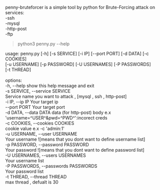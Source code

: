 penny-bruteforcer is a simple tool by python for Brute-Forcing attack on services:<br />
-ssh<br />
-mysql<br />
-http-post<br />
-ftp<br />

> python3 penny.py --help<br />


usage: penny.py [-h] [-s SERVICE] [-i IP] [--port PORT] [-d DATA] [-c COOKIES]<br />
                [-u USERNAME] [-p PASSWORD] [-U USERNAMES] [-P PASSWORDS]<br />
                [-t THREAD]<br />
<br />
options:<br />
  -h, --help            show this help message and exit<br />
  -s SERVICE, --service SERVICE<br />
                        Service name you want to attack , [mysql , ssh , http-post]<br />
  -i IP, --ip IP        Your target ip<br />
  --port PORT           Your target port<br />
  -d DATA, --data DATA  data (for http-post) body e.x<br />
                        'username=^USER^&pwd=^PWD^':incorect creds<br />
  -c COOKIES, --cookies COOKIES<br />
                        cookie value e.x -c 'admin:1'<br />
  -u USERNAME, --user USERNAME<br />
                        Your username ![means that you dont want to define username list]<br />
  -p PASSWORD, --password PASSWORD<br />
                        Your password ![means that you dont want to define password list]<br />
  -U USERNAMES, --users USERNAMES<br />
                        Your username list<br />
  -P PASSWORDS, --passwords PASSWORDS<br />
                        Your password list<br />
  -t THREAD, --thread THREAD<br />
                        max thread , defualt is 30<br />
